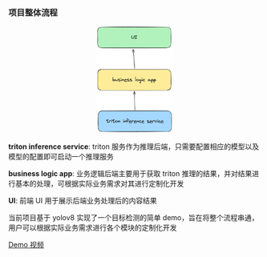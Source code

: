 ### 项目整体流程

<p align="center">
  <img src="doc/images/framework.png" alt="Framework Image" width="30%">
</p>

**triton inference service**: triton 服务作为推理后端，只需要配置相应的模型以及模型的配置即可启动一个推理服务

**business logic app**: 业务逻辑后端主要用于获取 triton 推理的结果，并对结果进行基本的处理，可根据实际业务需求对其进行定制化开发

**UI**: 前端 UI 用于展示后端业务处理后的内容结果



当前项目基于 yolov8 实现了一个目标检测的简单 demo，旨在将整个流程串通，用户可以根据实际业务需求进行各个模块的定制化开发

[Demo 视频](doc/images/demo.mp4)
